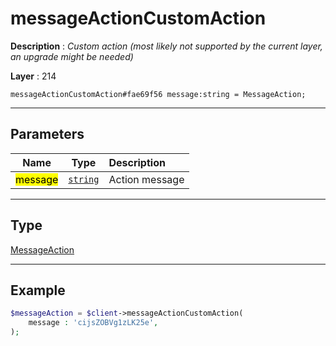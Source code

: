 # messageActionCustomAction

**Description** : *Custom action \(most likely not supported by the current layer, an upgrade might be needed\)*

**Layer** : 214

```tl
messageActionCustomAction#fae69f56 message:string = MessageAction;
```

---

## Parameters

| Name | Type | Description |
| :---: | :---: | :--- |
| <mark>message</mark> | [`string`](type/string) | Action message |

---

## Type

[MessageAction](type/MessageAction)

---

## Example

```php
$messageAction = $client->messageActionCustomAction(
	message : 'cijsZOBVg1zLK25e',
);
```